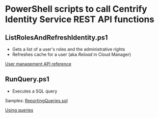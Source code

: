 # PowerShell scripts to call Centrify Identity Service REST API functions

## ListRolesAndRefreshIdentity.ps1
* Gets a list of a user's roles and the administrative rights
* Refreshes cache for a user (aka *Reload* in Cloud Manager)

[User management API reference](http://developer.centrify.com/site/global/documentation/api_reference/user_mgmt/index.gsp)

## RunQuery.ps1
* Executes a SQL query

Samples: [ReportingQueries.sql](https://github.com/blooodorange/Centrify-Identity-Service/blob/master/Reporting/RunQuery.ps1)

[Using queries](http://developer.centrify.com/site/global/documentation/api_guide/using_queries/index.gsp)
